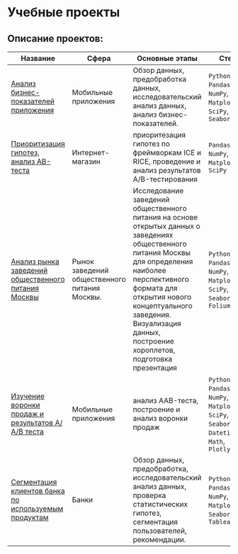 # Учебные проекты

## Описание проектов:
|Название   	|Сфера   	|Основные этапы   	|Стек   	|
|---	|---	|---	|---	|
|[Анализ бизнес-показателей приложения](https://github.com/AnastasiaPershikova/educational_projects/tree/main/%D0%90%D0%BD%D0%B0%D0%BB%D0%B8%D0%B7%20%D0%BC%D0%B0%D1%80%D0%BA%D0%B5%D1%82%D0%B8%D0%BD%D0%B3%D0%BE%D0%B2%D1%8B%D1%85%20%D0%BF%D0%BE%D0%BA%D0%B0%D0%B7%D0%B0%D0%BD%D0%B8%D0%B9%20%D0%BC%D0%BE%D0%B1%D0%B8%D0%BB%D1%8C%D0%BD%D0%BE%D0%B3%D0%BE%20%D0%BF%D1%80%D0%B8%D0%BB%D0%BE%D0%B6%D0%B5%D0%BD%D0%B8%D1%8F)	|Мобильные приложения |Обзор данных, предобработка данных, исследовательский анализ данных, анализ бизнес-показателей.	| `Python`, `Pandas`, `NumPy`, `Matplotlib`, `SciPy`, `Seaborn`|
[Приоритизация гипотез, анализ AB-теста](https://github.com/AnastasiaPershikova/AB_test/blob/main/AB_test_recomend_system.ipynb) | Интернет-магазин | приоритезация гипотез по фреймворкам ICE и RICE, проведение и анализ результатов A/B-тестирования | `Pandas`, `NumPy`, `Matplotlib`, `SciPy` |
[Анализ рынка заведений общественного питания Москвы]( https://nbviewer.org/github/AnastasiaPershikova/Moscow_catering_places/blob/main/Moscow_places.ipynb#) | Рынок заведений общественного питания Москвы. | Исследование заведений общественного питания на основе открытых данных о заведениях общественного питания Москвы для определения наиболее перспективного формата для открытия нового концептуального заведения. Визуализация данных, построение хороплетов, подготовка презентация | `Python`, `Pandas`, `NumPy`, `Matplotlib`, `SciPy`, `Seaborn`,  `Folium`|
[Изучение воронки продаж и результатов А/А/В теста](https://github.com/AnastasiaPershikova/AAB/blob/main/AAB_test.ipynb) | Мобильные приложения | анализ AAB-теста, построение и анализ воронки продаж | `Python`, `Pandas`, `NumPy`, `Matplotlib`, `SciPy`, `Seaborn`, `Datetime`, `Math`, `Plotly` |
[Сегментация клиентов банка по используемым продуктам](https://github.com/AnastasiaPershikova/Banks_customer_segmentation) | Банки |  Обзор данных, предобработка, исследовательский анализ данных, проверка статистических гипотез, сегментация пользователей, рекомендации. | `Python`, `Pandas`, `NumPy`, `Matplotlib`, `Seaborn`, `Tableau`|
